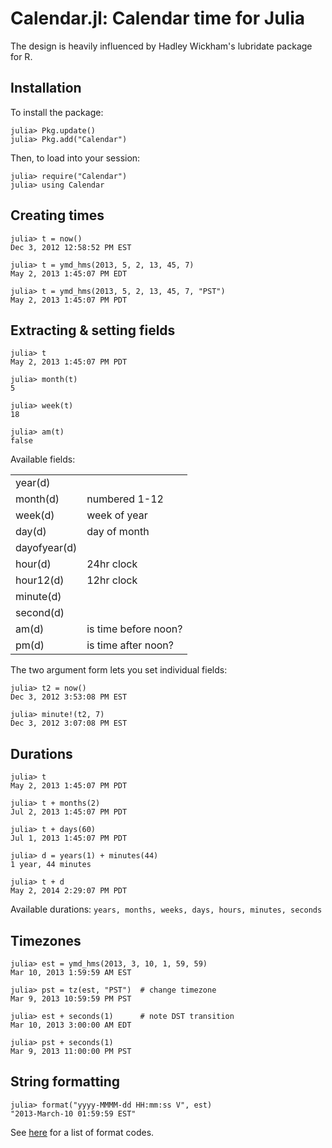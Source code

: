 Calendar.jl: Calendar time for Julia
====================================

The design is heavily influenced by Hadley Wickham's lubridate package for R.

Installation
------------

To install the package:

    julia> Pkg.update()
    julia> Pkg.add("Calendar")

Then, to load into your session:

    julia> require("Calendar")
    julia> using Calendar

Creating times
--------------

```jlcon
julia> t = now()
Dec 3, 2012 12:58:52 PM EST

julia> t = ymd_hms(2013, 5, 2, 13, 45, 7)
May 2, 2013 1:45:07 PM EDT

julia> t = ymd_hms(2013, 5, 2, 13, 45, 7, "PST")
May 2, 2013 1:45:07 PM PDT
```

Extracting & setting fields
---------------------------

```jlcon
julia> t
May 2, 2013 1:45:07 PM PDT

julia> month(t)
5

julia> week(t)
18

julia> am(t)
false
```

Available fields:

<table>
<tr><td>
    year(d)       </td><td>
</td></tr>
<tr><td>
    month(d)      </td><td> numbered 1-12
</td></tr>
<tr><td>
    week(d)       </td><td> week of year
</td></tr>
<tr><td>
    day(d)        </td><td> day of month
</td></tr>
<tr><td>
    dayofyear(d)  </td><td>
</td></tr>
<tr><td>
    hour(d)       </td><td> 24hr clock
</td></tr>
<tr><td>
    hour12(d)     </td><td> 12hr clock
</td></tr>
<tr><td>
    minute(d)     </td><td>
</td></tr>
<tr><td>
    second(d)     </td><td>
</td></tr>
<tr><td>
    am(d)         </td><td> is time before noon?
</td></tr>
<tr><td>
    pm(d)         </td><td> is time after noon?
</td></tr>
</table>

The two argument form lets you set individual fields:

```jlcon
julia> t2 = now()
Dec 3, 2012 3:53:08 PM EST

julia> minute!(t2, 7)
Dec 3, 2012 3:07:08 PM EST
```
 
Durations
---------

```jlcon
julia> t
May 2, 2013 1:45:07 PM PDT

julia> t + months(2)
Jul 2, 2013 1:45:07 PM PDT

julia> t + days(60)
Jul 1, 2013 1:45:07 PM PDT

julia> d = years(1) + minutes(44)
1 year, 44 minutes

julia> t + d
May 2, 2014 2:29:07 PM PDT
```

Available durations: `years, months, weeks, days, hours, minutes, seconds`

Timezones
---------

```jlcon
julia> est = ymd_hms(2013, 3, 10, 1, 59, 59)
Mar 10, 2013 1:59:59 AM EST

julia> pst = tz(est, "PST")  # change timezone
Mar 9, 2013 10:59:59 PM PST

julia> est + seconds(1)      # note DST transition
Mar 10, 2013 3:00:00 AM EDT

julia> pst + seconds(1)
Mar 9, 2013 11:00:00 PM PST
```

String formatting
-----------------

```jlcon
julia> format("yyyy-MMMM-dd HH:mm:ss V", est)
"2013-March-10 01:59:59 EST"
```

See [here](http://userguide.icu-project.org/formatparse/datetime) for a list of format codes.
